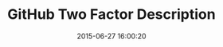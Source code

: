 ---
layout: post
title:  "GitHub Two Factor Description"
date:   2015-06-27 16:00:20
categories: github
tags: user-assistance guide profile two-factor warning
screenshot: github-personal-settings-12.jpg
alt-screenshots: github-personal-settings-12-warning.jpg
---